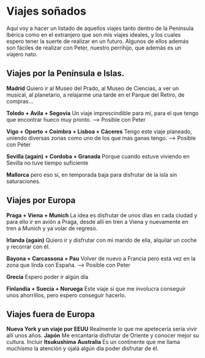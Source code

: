 # Viajes soñados

Aquí voy a hacer un listado de aquellos viajes tanto dentro de la Península Ibérica como en el extranjero que son mis viajes ideales, y los cuales espero tener la suerte de realizar en un futuro. Algunos de ellos además son fáciles de realizar con Peter, nuestro perrihijo, que además es un viajero nato.

## Viajes por la Península e Islas.

**Madrid** Quiero ir al Museo del Prado, al Museo de Ciencias, a ver un musical, al planetario, a relajarme una tarde en el Parque del Retiro, de compras...

**Toledo + Avila + Segovia** Un viaje imprescindible para mí, para el que tengo que encontrar hueco muy pronto. --> Posible con Peter

**Vigo + Oporto + Coimbra + Lisboa + Cáceres** Tengo este viaje planeado, uniendo diversas zonas como uno de los que mas ganas tengo. --> Posible con Peter

**Sevilla (again) + Cordoba + Granada** Porque cuando estuve viviendo en Sevilla no tuve tiempo suficiente 

**Mallorca** pero eso sí, en temporada baja para disfrutar de la isla sin saturaciones.


## Viajes por Europa

**Praga + Viena + Munich** La idea es disfrutar de unos días en cada ciudad y para ello ir en avión a Praga, desde allí en tren a Viena y nuevamente en tren a Munich y ya volar de regreso.

**Irlanda (again)** Quiero ir y disfrutar con mi marido de ella, alquilar un coche y recorrar con él.

**Bayona + Carcassona + Pau** Volver de nuevo a Francia pero esta vez en la zona que linda con España. --> Posible con Peter

**Grecia** Espero poder ir algún día

**Finlandia + Suecia + Noruega** Este viaje si que me involucra conseguir unos ahorrillos, pero espero conseguir hacerlo.

## Viajes fuera de Europa

**Nueva York y un viaje por EEUU** Realmente lo que me apetecería sería vivir allí unos años.
**Japón** Me encantaría disfrutar de Oriente y conocer mejor su cultura. Incluir **Itsukushima**
**Australia** Es un continente que me llama muchísmo la atención y ojalá algún día poder disfrutar de él.
